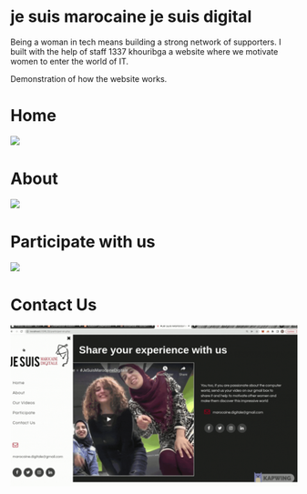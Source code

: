 # je suis marocaine je suis digital


Being a woman in tech means building a strong network of supporters.
I built with the help of staff 1337 khouribga a website where we motivate women to enter the world of IT.

Demonstration of how the website works.

# Home

<img width="600" src="./videos-readme/Home.gif" />

# About 

<img width="600" src="./videos-readme/About.gif" />

# Participate with us 

<img width="600" src="./videos-readme/Participate.gif" />

# Contact Us

<img width="600" src="./videos-readme/Contactus.gif" />
